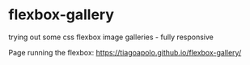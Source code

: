 # flexbox-gallery
trying out some css flexbox image galleries - fully responsive

Page running the flexbox:  https://tiagoapolo.github.io/flexbox-gallery/
